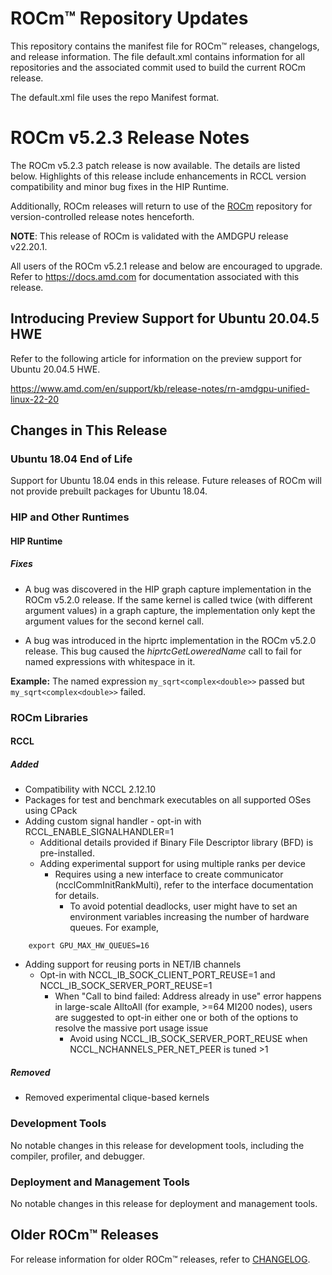 # ROCm™ Repository Updates
This repository contains the manifest file for ROCm™ releases, changelogs, and release information. The file default.xml contains information for all repositories and the associated commit used to build the current ROCm release.

The default.xml file uses the repo Manifest format.

# ROCm v5.2.3 Release Notes
The ROCm v5.2.3 patch release is now available. The details are listed below. Highlights of this release include enhancements in RCCL version compatibility and minor bug fixes in the HIP Runtime.

Additionally, ROCm releases will return to use of the [ROCm](https://github.com/RadeonOpenCompute/ROCm) repository for version-controlled release notes henceforth.

**NOTE**: This release of ROCm is validated with the AMDGPU release v22.20.1.

All users of the ROCm v5.2.1 release and below are encouraged to upgrade. Refer to https://docs.amd.com for documentation associated with this release.


## Introducing Preview Support for Ubuntu 20.04.5 HWE

Refer to the following article for information on the preview support for Ubuntu 20.04.5 HWE.

https://www.amd.com/en/support/kb/release-notes/rn-amdgpu-unified-linux-22-20


## Changes in This Release

### Ubuntu 18.04 End of Life

Support for Ubuntu 18.04 ends in this release. Future releases of ROCm will not provide prebuilt packages for Ubuntu 18.04.


### HIP and Other Runtimes

#### HIP Runtime

##### Fixes

 - A bug was discovered in the HIP graph capture implementation in the ROCm v5.2.0 release. If the same kernel is called twice (with different argument values) in a graph capture, the implementation only kept the argument values for the second kernel call.

- A bug was introduced in the hiprtc implementation in the ROCm v5.2.0 release. This bug caused the *hiprtcGetLoweredName* call to fail for named expressions with whitespace in it.

**Example:** The named expression ```my_sqrt<complex<double>>``` passed but ```my_sqrt<complex<double>>``` failed.


### ROCm Libraries

#### RCCL

##### Added
- Compatibility with NCCL 2.12.10
- Packages for test and benchmark executables on all supported OSes using CPack
- Adding custom signal handler - opt-in with RCCL_ENABLE_SIGNALHANDLER=1
  - Additional details provided if Binary File Descriptor library (BFD) is pre-installed.
  - Adding experimental support for using multiple ranks per device
    - Requires using a new interface to create communicator (ncclCommInitRankMulti),
        refer to the interface documentation for details.
	  - To avoid potential deadlocks, user might have to set an environment variables increasing
	      the number of hardware queues. For example,

```
    export GPU_MAX_HW_QUEUES=16

```
- Adding support for reusing ports in NET/IB channels
  - Opt-in with NCCL_IB_SOCK_CLIENT_PORT_REUSE=1 and NCCL_IB_SOCK_SERVER_PORT_REUSE=1
    - When "Call to bind failed: Address already in use" error happens in large-scale AlltoAll
        (for example, >=64 MI200 nodes), users are suggested to opt-in either one or both of the options to resolve the massive port usage issue
	  - Avoid using NCCL_IB_SOCK_SERVER_PORT_REUSE when NCCL_NCHANNELS_PER_NET_PEER is tuned >1

##### Removed
- Removed experimental clique-based kernels

### Development Tools
No notable changes in this release for development tools, including the compiler, profiler, and debugger.

### Deployment and Management Tools
No notable changes in this release for deployment and management tools.

## Older ROCm™ Releases
For release information for older ROCm™ releases, refer to [CHANGELOG](CHANGELOG.md).